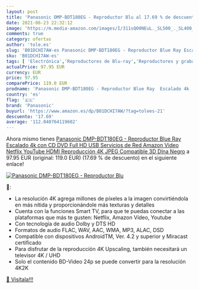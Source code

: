 ```yaml
---
layout: post
title: 'Panasonic DMP-BDT180EG - Reproductor Blu al 17.69 % de descuento'
date: 2021-06-23 22:32:12
image: 'https://m.media-amazon.com/images/I/311sQ00NEuL._SL500_._SL400_.jpg'
comments: true
category: ofertas
author: 'tole.es'
slug: 'B01DCHI7AW-es Panasonic DMP-BDT180EG - Reproductor Blue Ray Escalado 4k...'
sku: 'B01DCHI7AW-es'
tags: [ 'Electrónica','Reproductores de Blu-ray','Reproductores y grabadores de Blu-ray','Reproductores y grabadores de DVD','TV, vídeo y home cinema','full','hd','panasonic', ]
actualPrice: 97.95 EUR
currency: EUR
price: 97.95
comparePrice: 119.0 EUR
prodname: 'Panasonic DMP-BDT180EG - Reproductor Blue Ray  Escalado 4k  con CD  DVD  Full HD  USB  Servicios de Red  Amazon Video  Netflix  YouTube  HDMI  Reproducción 4K  JPEG  Compatible 3D  Dlna  Negro'
country: 'es'
flag: '🇪🇸'
brand: 'Panasonic'
buyurl: 'https://www.amazon.es/dp/B01DCHI7AW/?tag=tolees-21'
descuento: '17.69'
average: '112.040764119602'
---
```


Ahora mismo tienes [Panasonic DMP-BDT180EG - Reproductor Blue Ray  Escalado 4k  con CD  DVD  Full HD  USB  Servicios de Red  Amazon Video  Netflix  YouTube  HDMI  Reproducción 4K  JPEG  Compatible 3D  Dlna  Negro](https://www.amazon.es/dp/B01DCHI7AW/?tag=tolees-21) a 97.95 EUR (original: 119.0 EUR) (17.69 %  de descuento) en el siguiente enlace!

[![Panasonic DMP-BDT180EG - Reproductor Blu](https://m.media-amazon.com/images/I/311sQ00NEuL._SL500_._SL400_.jpg)](https://www.amazon.es/dp/B01DCHI7AW/?tag=tolees-21)

🔎:

- La resolución 4K agrega millones de píxeles a la imagen convirtiéndola en más nítida y proporcionándole más texturas y detalles
- Cuenta con la funciones Smart TV, para que te puedas conectar a las plataformas que más te gusten: Netflix, Amazon Vídeo, Youtube
- Con tecnología de audio Dolby y DTS HD
- Formatos de audio FLAC, WAV, AAC, WMA, MP3, ALAC, DSD
- Compatible con dispositivos AndroidTM, Ver. 4.2 y superior y Miracast certificado
- Para disfrutar de la reproducción 4K Upscaling, también necesitará un televisor 4K / UHD
- Solo el contenido BD-Video 24p se puede convertir para la resolución 4K2K

[🛒 Visítala!!!](https://www.amazon.es/dp/B01DCHI7AW/?tag=tolees-21)

